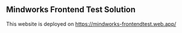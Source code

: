 ## Mindworks Frontend Test Solution

This website is deployed on https://mindworks-frontendtest.web.app/